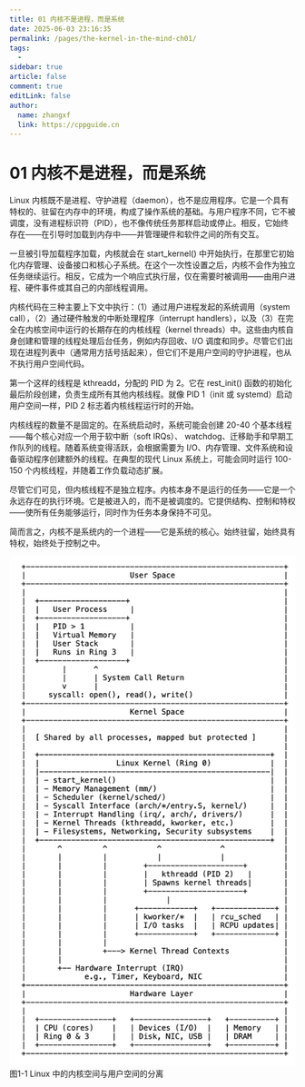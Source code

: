 ```yaml
---
title: 01 内核不是进程，而是系统
date: 2025-06-03 23:16:35
permalink: /pages/the-kernel-in-the-mind-ch01/
tags:
  - 
sidebar: true
article: false
comment: true
editLink: false
author: 
  name: zhangxf
  link: https://cppguide.cn
---
```


# 01 内核不是进程，而是系统

Linux 内核既不是进程、守护进程（daemon），也不是应用程序。它是一个具有特权的、驻留在内存中的环境，构成了操作系统的基础。与用户程序不同，它不被调度，没有进程标识符（PID），也不像传统任务那样启动或停止。相反，它始终存在——在引导时加载到内存中——并管理硬件和软件之间的所有交互。

一旦被引导加载程序加载，内核就会在 start_kernel() 中开始执行，在那里它初始化内存管理、设备接口和核心子系统。在这个一次性设置之后，内核不会作为独立任务继续运行。相反，它成为一个响应式执行层，仅在需要时被调用——由用户进程、硬件事件或其自己的内部线程调用。

内核代码在三种主要上下文中执行：（1）通过用户进程发起的系统调用（system call），（2）通过硬件触发的中断处理程序（interrupt handlers），以及（3）在完全在内核空间中运行的长期存在的内核线程（kernel threads）中。这些由内核自身创建和管理的线程处理后台任务，例如内存回收、I/O 调度和同步。尽管它们出现在进程列表中（通常用方括号括起来），但它们不是用户空间的守护进程，也从不执行用户空间代码。

第一个这样的线程是 kthreadd，分配的 PID 为 2。它在 rest_init() 函数的初始化最后阶段创建，负责生成所有其他内核线程。就像 PID 1（init 或 systemd）启动用户空间一样，PID 2 标志着内核线程运行时的开始。

内核线程的数量不是固定的。在系统启动时，系统可能会创建 20-40 个基本线程——每个核心对应一个用于软中断（soft IRQs）、 watchdog、迁移助手和早期工作队列的线程。随着系统变得活跃，会根据需要为 I/O、内存管理、文件系统和设备驱动程序创建额外的线程。在典型的现代 Linux 系统上，可能会同时运行 100-150 个内核线程，并随着工作负载动态扩展。

尽管它们可见，但内核线程不是独立程序。内核本身不是运行的任务——它是一个永远存在的执行环境。它是被进入的，而不是被调度的。它提供结构、控制和特权——使所有任务能够运行，同时作为任务本身保持不可见。

简而言之，内核不是系统内的一个进程——它是系统的核心。始终驻留，始终具有特权，始终处于控制之中。

![](./figure1-1.png)图1-1 Linux 中的内核空间与用户空间的分离